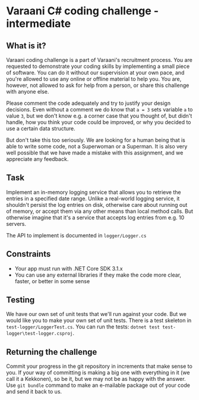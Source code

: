 # Varaani C# coding challenge - intermediate

## What is it?

Varaani coding challenge is a part of Varaani's recruitment process. You are requested to demonstrate your coding
skills by implementing a small piece of software. You can do it without our supervision at your own pace, and you're
allowed to use any online or offline material to help you. You are, however, not allowed to ask for help from a person,
or share this challenge with anyone else.

Please comment the code adequately and try to justify your design decisions. Even without a comment we do know that
`a = 3` sets variable `a` to value `3`, but we don't know e.g. a corner case that you thought of, but didn't handle,
how you think your code could be improved, or why you decided to use a certain data structure.

But don't take this too seriously. We are looking for a human being that is able to write some code, not a Superwoman
or a Superman. It is also very well possible that we have made a mistake with this assignment, and we appreciate
any feedback.

## Task

Implement an in-memory logging service that allows you to retrieve the entries in a specified date range.
Unlike a real-world logging service, it shouldn't persist the log entries on disk, otherwise care about
running out of memory, or accept them via any other means than local method calls. But otherwise imagine that it's
a service that accepts log entries from e.g. 10 servers.

The API to implement is documented in `logger/Logger.cs`

## Constraints

* Your app must run with .NET Core SDK 3.1.x
* You can use any external libraries if they make the code more clear, faster, or better in some sense

## Testing

We have our own set of unit tests that we'll run against your code. But we would like you to make your own set of
unit tests. There is a test skeleton in `test-logger/LoggerTest.cs`.
You can run the tests: `dotnet test test-logger\test-logger.csproj`.

## Returning the challenge

Commit your progress in the git repository in increments that make sense to you. If your way of committing is making
a big one with everything in it (we call it a Kekkonen), so be it, but we may not be as happy with the answer.
Use `git bundle` command to make an e-mailable package out of your code and send it back to us.
